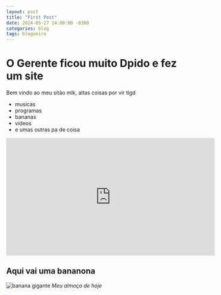 ```yaml
---
layout: post
title: "First Post"
date: 2024-05-27 14:00:00 -0300
categories: blog
tags: blogueiro
---
```


# O Gerente ficou muito Dpido e fez um site

Bem vindo ao meu sitão mlk, altas coisas por vir tlgd

* musicas
* programas
* bananas
* videos
* e umas outras pa de coisa

<iframe width="560" height="315" src="https://www.youtube.com/embed/8eJZQbT0fgc?si=dMvxWvYE2DORi6Ni" title="YouTube video player" frameborder="0" allow="accelerometer; autoplay; clipboard-write; encrypted-media; gyroscope; picture-in-picture; web-share" referrerpolicy="strict-origin-when-cross-origin" allowfullscreen></iframe>

## Aqui vai uma bananona

![banana gigante](https://static.ndmais.com.br/2023/02/banana-2-800x798.jpg)
_Meu almoço de hoje_

